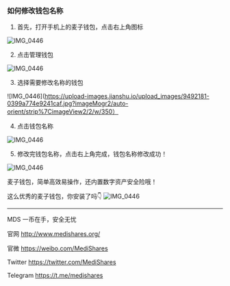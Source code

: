 ### 如何修改钱包名称


1. 首先，打开手机上的麦子钱包，点击右上角图标


![IMG_0446](https://upload-images.jianshu.io/upload_images/9492181-dd7856bc2f782c7c.jpg?imageMogr2/auto-orient/strip%7CimageView2/2/w/350)

2. 点击管理钱包


![IMG_0446](https://upload-images.jianshu.io/upload_images/9492181-7ec3aa76adaebf6c.jpg?imageMogr2/auto-orient/strip%7CimageView2/2/w/350)


3. 选择需要修改名称的钱包


![IMG_0446](https://upload-images.jianshu.io/upload_images/9492181-0399a774e9241caf.jpg?imageMogr2/auto-orient/strip%7CimageView2/2/w/350）


4. 点击钱包名称

![IMG_0446](https://upload-images.jianshu.io/upload_images/9492181-840dddcd743df771.jpg?imageMogr2/auto-orient/strip%7CimageView2/2/w/350)

5. 修改完钱包名称，点击右上角完成，钱包名称修改成功！

![IMG_0446](https://upload-images.jianshu.io/upload_images/9492181-e11fa0d803cc3575.jpg?imageMogr2/auto-orient/strip%7CimageView2/2/w/350)


麦子钱包，简单高效易操作，还内置数字资产安全险哦！

这么优秀的麦子钱包，你安装了吗👇
![IMG_0446](https://upload-images.jianshu.io/upload_images/9492181-cbef873fefdfc3f0.jpg?imageMogr2/auto-orient/strip%7CimageView2/2/w/700)

---------

MDS 一币在手，安全无忧

官网 http://www.medishares.org/

官微 https://weibo.com/MediShares

Twitter https://twitter.com/MediShares

Telegram https://t.me/medishares



